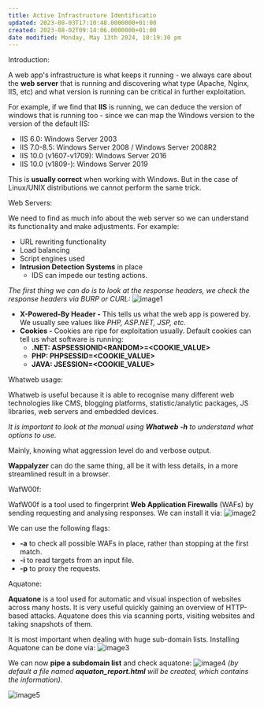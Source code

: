 ```yaml
---
title: Active Infrastructure Identificatio
updated: 2023-08-03T17:10:48.0000000+01:00
created: 2023-08-02T09:14:06.0000000+01:00
date modified: Monday, May 13th 2024, 10:19:30 pm
---
```


Introduction:

A web app's infrastructure is what keeps it running - we always care about the **web server** that is running and discovering what type (Apache, Nginx, IIS, etc) and what version is running can be critical in further exploitation.

For example, if we find that **IIS** is running, we can deduce the version of windows that is running too - since we can map the Windows version to the version of the default IIS:

- IIS 6.0: Windows Server 2003
- IIS 7.0-8.5: Windows Server 2008 / Windows Server 2008R2
- IIS 10.0 (v1607-v1709): Windows Server 2016
- IIS 10.0 (v1809-): Windows Server 2019

This is **usually correct** when working with Windows. But in the case of Linux/UNIX distributions we cannot perform the same trick.

Web Servers:

We need to find as much info about the web server so we can understand its functionality and make adjustments. For example:

- URL rewriting functionality
- Load balancing
- Script engines used
- **Intrusion Detection Systems** in place
  - IDS can impede our testing actions.

*The first thing we can do is to look at the response headers, we check the response headers via BURP or CURL:*
![image1](../../../../_resources/image1-154.png)

- **X-Powered-By Header -** This tells us what the web app is powered by. We usually see values like *PHP, ASP.NET, JSP, etc.*
- **Cookies -** Cookies are ripe for exploitation usually. Default cookies can tell us what software is running:
  - **.NET: ASPSESSIONID\<RANDOM\>=\<COOKIE_VALUE\>**
  - **PHP: PHPSESSID=\<COOKIE_VALUE\>**
  - **JAVA: JSESSION=\<COOKIE_VALUE\>**

Whatweb usage:

Whatweb is useful because it is able to recognise many different web technologies like CMS, blogging platforms, statistic/analytic packages, JS libraries, web servers and embedded devices.

*It is important to look at the manual using **Whatweb -h** to understand what options to use.*

Mainly, knowing what aggression level do and verbose output.

**Wappalyzer** can do the same thing, all be it with less details, in a more streamlined result in a browser.

WafW00f:

WafW00f is a tool used to fingerprint **Web Application Firewalls** (WAFs) by sending requesting and analysing responses. We can install it via:
![image2](../../../../_resources/image2-125.png)

We can use the following flags:

- **-a** to check all possible WAFs in place, rather than stopping at the first match.
- **-i** to read targets from an input file.
- **-p** to proxy the requests.

Aquatone:

**Aquatone** is a tool used for automatic and visual inspection of websites across many hosts. It is very useful quickly gaining an overview of HTTP-based attacks. Aquatone does this via scanning ports, visiting websites and taking snapshots of them.

It is most important when dealing with huge sub-domain lists. Installing Aquatone can be done via:
![image3](../../../../_resources/image3-96.png)

We can now **pipe a subdomain list** and check aquatone:
![image4](../../../../_resources/image4-75.png)
*(by default a file named **aquaton_report.html** will be created, which contains the information).*

![image5](../../../../_resources/image5-58.png)

